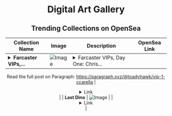<div align="center">

# Digital Art Gallery

## Trending Collections on OpenSea

| Collection Name                       | Image                                                                                     | Description                       | OpenSea Link                                                                                          |
|---------------------------------------|-------------------------------------------------------------------------------------------|-----------------------------------|--------------------------------------------------------------------------------------------------------|
| **<details><summary>Farcaster VIPs,...</summary>Farcaster VIPs, Day One: Chris Carella</details>** | ![Image](https://i.seadn.io/s/raw/files/33fd9f3974d82cc52daa5aa49e03ae59.webp?w=500&auto=format?w=200&auto=format) | <details><summary>Farcaster VIPs, Day One: Chris...</summary>Farcaster VIPs, Day One: Chris Carella

Read the full post on Paragraph: https://paragraph.xyz/@toadyhawk/vip-1-ccarella</details> | <details><summary>Link</summary>[Farcaster VIPs, Day One: Chris Carella](https://opensea.io/collection/farcaster-vips-day-one-chris-carella)</details> |
| **Last Dino** | ![Image](https://i.seadn.io/s/raw/files/8b34df111e41d6f75b59ab78dafe1615.gif?w=500&auto=format?w=200&auto=format) |  | <details><summary>Link</summary>[Last Dino](https://opensea.io/collection/last-dino-43)</details> |

</div>